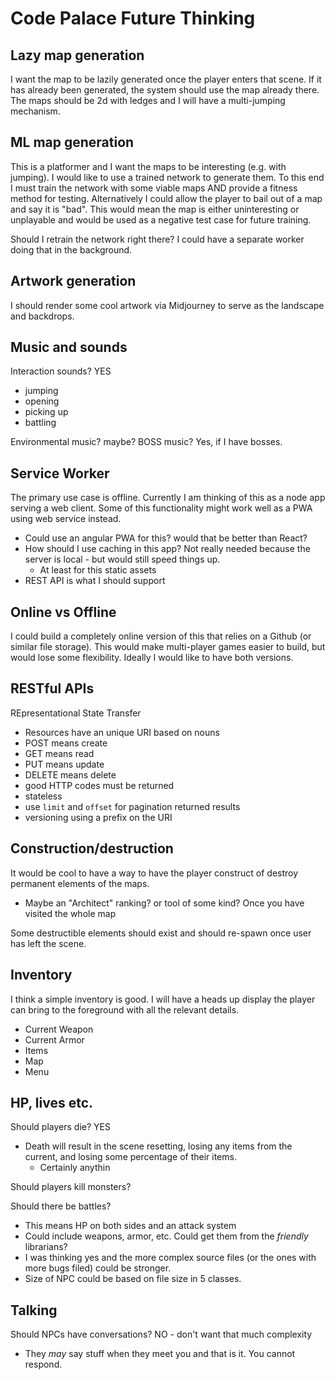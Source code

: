 # Code Palace Future Thinking

## Lazy map generation

I want the map to be lazily generated once the player enters that scene. If it has already been generated, the system should use the map already there. The maps should be 2d with ledges and I will have a multi-jumping mechanism.

## ML map generation

This is a platformer and I want the maps to be interesting (e.g. with jumping). I would like to use a trained network to generate them. To this end I must train the network with some viable maps AND provide a fitness method for testing. Alternatively I could allow the player to bail out of a map and say it is "bad". This would mean the map is either uninteresting or unplayable and would be used as a negative test case for future training.

Should I retrain the network right there? I could have a separate worker doing that in the background.

## Artwork generation

I should render some cool artwork via Midjourney to serve as the landscape and backdrops.

## Music and sounds

Interaction sounds? YES
- jumping
- opening
- picking up
- battling

Environmental music? maybe?
BOSS music? Yes, if I have bosses.

## Service Worker

The primary use case is offline. Currently I am thinking of this as a node app serving a web client.
Some of this functionality might work well as a PWA using web service instead.

- Could use an angular PWA for this? would that be better than React?
- How should I use caching in this app? Not really needed because the server is local - but would still speed things up.
  - At least for this static assets
- REST API is what I should support

## Online vs Offline

I could build a completely online version of this that relies on a Github (or similar file storage). This would make multi-player games easier to build, but would lose some flexibility. Ideally I would like to have both versions.

## RESTful APIs

REpresentational State Transfer

- Resources have an unique URI based on nouns
- POST means create
- GET means read
- PUT means update
- DELETE means delete
- good HTTP codes must be returned
- stateless
- use `limit` and `offset` for pagination returned results
- versioning using a prefix on the URI

## Construction/destruction

It would be cool to have a way to have the player construct of destroy permanent elements of the maps.
- Maybe an "Architect" ranking? or tool of some kind? Once you have visited the whole map

Some destructible elements should exist and should re-spawn once user has left the scene.

## Inventory

I think a simple inventory is good. I will have a heads up display the player can bring to the foreground with all the relevant details.

- Current Weapon
- Current Armor
- Items
- Map
- Menu

## HP, lives etc.

Should players die? YES

- Death will result in the scene resetting, losing any items from the current, and losing some percentage of their items.
  - Certainly anythin

Should players kill monsters?


Should there be battles?

- This means HP on both sides and an attack system
- Could include weapons, armor, etc. Could get them from the _friendly_ librarians?
- I was thinking yes and the more complex source files (or the ones with more bugs filed) could be stronger.
- Size of NPC could be based on file size in 5 classes.

## Talking

Should NPCs have conversations? NO - don't want that much complexity

- They _may_ say stuff when they meet you and that is it. You cannot respond.

